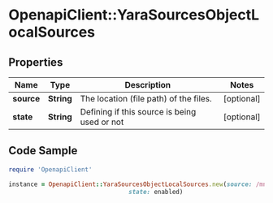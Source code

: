 # OpenapiClient::YaraSourcesObjectLocalSources

## Properties

Name | Type | Description | Notes
------------ | ------------- | ------------- | -------------
**source** | **String** | The location (file path) of the files. | [optional] 
**state** | **String** | Defining if this source is being used or not | [optional] 

## Code Sample

```ruby
require 'OpenapiClient'

instance = OpenapiClient::YaraSourcesObjectLocalSources.new(source: /mnt/yara,
                                 state: enabled)
```


